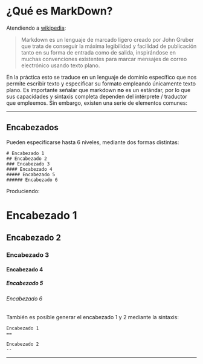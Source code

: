 # ¿Qué es MarkDown?
Atendiendo a [wikipedia](https://es.wikipedia.org/wiki/Markdown#/media/File:Markdown_Syntax_in_gedit.png):

>Markdown es un lenguaje de marcado ligero creado por John Gruber que trata de conseguir la máxima legibilidad y facilidad de publicación tanto en su forma de entrada como de salida, inspirándose en muchas convenciones existentes para marcar mensajes de correo electrónico usando texto plano.

En la práctica esto se traduce en un lenguaje de dominio específico que nos permite escribir texto y especificar su formato empleando únicamente texto plano. Es importante señalar que markdown **no** es un estándar, por lo que sus capacidades y sintaxis completa dependen del intérprete / traductor que empleemos. Sin embargo, existen una serie de elementos comunes:

---

## Encabezados
Pueden especificarse hasta 6 niveles, mediante dos formas distintas:
```
# Encabezado 1
## Encabezado 2
### Encabezado 3
#### Encabezado 4
##### Encabezado 5
###### Encabezado 6
```

Produciendo:

# Encabezado 1
## Encabezado 2
### Encabezado 3
#### Encabezado 4
##### Encabezado 5
###### Encabezado 6

También es posible generar el encabezado 1 y 2 mediante la sintaxis:

```
Encabezado 1
==

Encabezado 2
--
```

---
